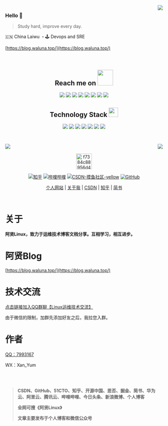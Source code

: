 <img align="right" src="https://github-readme-stats.vercel.app/api?username=Xan-Yum&show_icons=true&theme=radical" />


### Hello 👋

> Study hard, improve every day.

🇨🇳 China Laiwu ・🕹 Devops and SRE

[https://blog.waluna.top/](https://blog.waluna.top/)

<br>

<h2 align="center">Reach me on <img src="https://media.giphy.com/media/mGcNjsfWAjY5AEZNw6/giphy.gif" width="50"></h2>
<p align="center">
<img src="https://img.shields.io/badge/-JavaScript-black?style=flat-square&logo=javascript"/>
<img src="https://img.shields.io/badge/-Nodejs-black?style=flat-square&logo=Node.js"/>
<img src="https://img.shields.io/badge/-Expressjs-black?style=flat-square&logo=Express.js"/>
<img src="https://img.shields.io/badge/-React-black?style=flat-square&logo=react"/>
<img src="https://img.shields.io/badge/-MongoDB-black?style=flat-square&logo=mongodb"/>
<img src="https://img.shields.io/badge/-MySQL-black?style=flat-square&logo=mysql"/>
<img src="https://img.shields.io/badge/-Git-black?style=flat-square&logo=git"/>
<img src="https://img.shields.io/badge/-GitHub-black?style=flat-square&logo=github"/>
</p>

<p align="center">
<h2 align="center">Technology Stack <img src="https://media.giphy.com/media/WUlplcMpOCEmTGBtBW/giphy.gif" width="30"></h2>

<p align="center">
<img src="https://img.shields.io/badge/C-00599C?style=flat-square&logo=c&logoColor=white"/>
<img src="https://img.shields.io/badge/-java-E34A86?style=flat-square&logo=java"/>
<img src="https://img.shields.io/badge/-C++-00599C?style=flat-square&logo=c"/>
<img src="https://img.shields.io/badge/-HTML5-E34F26?style=flat-square&logo=html5&logoColor=white"/>
<img src="https://img.shields.io/badge/-CSS3-1572B6?style=flat-square&logo=css3"/>
<img src="https://img.shields.io/badge/-Bootstrap-563D7C?style=flat-square&logo=bootstrap"/>
<img src="https://img.shields.io/badge/-Heroku-430098?style=flat-square&logo=heroku"/>
</p>

<!--<p align = "center">
 <img src="https://activity-graph.herokuapp.com/graph?user=Xan-Yum&theme=redical">
</p>-->

<br>

<p align="center">
<img align="left" src="https://github-readme-stats.vercel.app/api/top-langs/?username=Xan-Yum&layout=compact" />
<img align = "right" src="https://github-readme-streak-stats.herokuapp.com/?user=Xan-Yum&show_icons=true&locale=en&layout=compact&theme=radical&line_height=0" />
</p>

<br>

<p align="center"><img src="https://img-blog.csdnimg.cn/f7384c88956d4378b72e47548e19c9f8.gif" alt="f7384c88956d4378b72e47548e19c9f8.gif" width="50" /></p><p align="center">
  <a href="https://www.zhihu.com/people/Luna"><img src="https://img.shields.io/badge/zhihu-知乎-blue.svg" alt="知乎" /></a>
  <a href="https://space.bilibili.com/84484437/article"><img src="https://img.shields.io/badge/bilibili-哔哩哔哩-critical" alt="哔哩哔哩" /></a>
  <a href="https://blog.csdn.net/qq_45520116"><img src="https://img.shields.io/badge/CSDN-%E6%91%B8%E9%B1%BC%E7%A4%BE%E5%8C%BA-yellow" alt="CSDN-摸鱼社区-yellow" /></a>
<a href="https://github.com/Xan-Yum"><img src="https://img.shields.io/badge/GitHub-存储库-black.svg" alt="GitHub" /></a>
</p>

<p align="center">
<a href="https://blog.waluna.top/">个人网站</a>  |  <a href="https://blog.waluna.top/about/">关于我</a>  | <a href="https://blog.csdn.net/qq_45520116">CSDN</a> | <a href="https://www.zhihu.com/people/Luna">知乎</a> | <a href="https://www.jianshu.com/u/26ed6c79f565">简书</a> 
</p>

<br>

# 关于

**阿贤Linux，致力于运维技术博客文档分享。互相学习，相互进步。**

# 阿贤Blog

[https://blog.waluna.top/](https://blog.waluna.top/)

# 技术交流

[点击链接加入QQ群聊【Linux运维技术交流】](http://qm.qq.com/cgi-bin/qm/qr?_wv=1027&k=v2fhAyNL0ssouCCpzDVWB1BbBFhnDS6g&authKey=1KuO0onb6Li11DKJ%2BnLRx1xDpJmXMLxtWW2mj6o39%2BwKbFD1%2FRDwmbAEQavWUPCJ&noverify=0&group_code=91512802)

由于微信的限制，加群先添加好友之后，我拉您入群。

# 作者

[QQ：7993167](tencent://message/?uin=7993167)

WX：Xan_Yum

<br>
<br>

> **CSDN、GitHub、51CTO、知乎、开源中国、思否、掘金、简书、华为云、阿里云、腾讯云、哔哩哔哩、今日头条、新浪微博、个人博客**
>
> **全网可搜《阿贤Linux》**
>
> **文章主要发布于个人博客和微信公众号**







